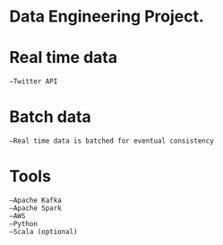 # Data Engineering Project.


# Real time data
	—Twitter API



# Batch data 
	—Real time data is batched for eventual consistency 



# Tools 
	—Apache Kafka
	—Apache Spark
	—AWS
	—Python
	—Scala (optional)

 
